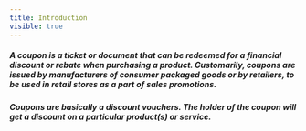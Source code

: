 ```yaml
---
title: Introduction
visible: true
---
```


##### **A coupon is a ticket or document that can be redeemed for a financial discount or rebate when purchasing a product. Customarily, coupons are issued by manufacturers of consumer packaged goods or by retailers, to be used in retail stores as a part of sales promotions.**<br>
###### **Coupons are basically a discount vouchers. The holder of the coupon will get a discount on a particular product(s) or service.**
